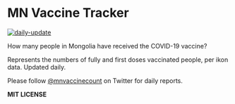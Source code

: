# MN Vaccine Tracker

[![daily-update](https://github.com/telmen/mnvt/actions/workflows/cron.yaml/badge.svg)](https://github.com/telmen/mnvt/actions/workflows/cron.yaml)

How many people in Mongolia have received the COVID-19 vaccine?

Represents the numbers of fully and first doses vaccinated people, per ikon data. Updated daily.

Please follow [@mnvaccinecount](httsp://twitter.com/mnvaccinecount) on Twitter for daily reports.


**MIT LICENSE**
